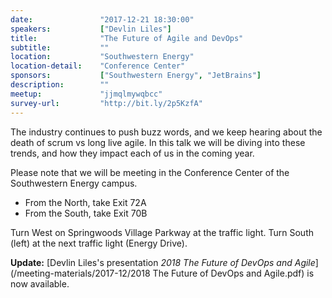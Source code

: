 ```yaml
---
date:               "2017-12-21 18:30:00"
speakers:           ["Devlin Liles"]
title:              "The Future of Agile and DevOps"
subtitle:           ""
location:           "Southwestern Energy"
location-detail:    "Conference Center"
sponsors:           ["Southwestern Energy", "JetBrains"]
description:        ""
meetup:             "jjmqlmywqbcc"
survey-url:         "http://bit.ly/2p5KzfA"
---
```

The industry continues to push buzz words, and we keep hearing about the death of scrum vs long live agile. In this talk we will be diving into these trends, and how they impact each of us in the coming year.

Please note that we will be meeting in the Conference Center of the Southwestern Energy campus.

 - From the North, take Exit 72A
 - From the South, take Exit 70B

Turn West on Springwoods Village Parkway at the traffic light.  Turn South (left) at the next traffic light (Energy Drive).

**Update:** [Devlin Liles's presentation *2018 The Future of DevOps and Agile*](/meeting-materials/2017-12/2018 The Future of DevOps and Agile.pdf) is now available. 
